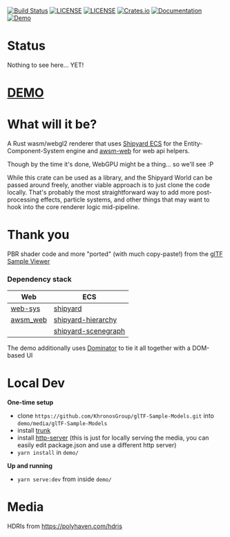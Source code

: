 [![Build Status](https://github.com/dakom/awsm-renderer/workflows/Test%2C%20Build%2C%20and%20Deploy/badge.svg)](https://github.com/dakom/awsm-renderer/actions)
[![LICENSE](https://img.shields.io/badge/license-MIT-blue.svg)](LICENSE-MIT)
[![LICENSE](https://img.shields.io/badge/license-apache-blue.svg)](LICENSE-APACHE)
[![Crates.io](https://img.shields.io/crates/v/awsm_renderer.svg)](https://crates.io/crates/awsm_renderer)
[![Documentation](https://docs.rs/awsm_renderer/badge.svg)](https://docs.rs/awsm_renderer)
[![Demo](https://img.shields.io/badge/demo-launch-yellow)](https://dakom.github.io/awsm-renderer)

# Status

Nothing to see here... YET!

# [DEMO](https://dakom.github.io/awsm-renderer)

# What will it be?

A Rust wasm/webgl2 renderer that uses [Shipyard ECS](https://github.com/leudz/shipyard) for the Entity-Component-System engine and [awsm-web](https://github.com/dakom/awsm-web) for web api helpers.

Though by the time it's done, WebGPU might be a thing... so we'll see :P

While this crate can be used as a library, and the Shipyard World can be passed around freely, another viable approach is to just clone the code locally. That's probably the most straightforward way to add more post-processing effects, particle systems, and other things that may want to hook into the core renderer logic mid-pipeline.

# Thank you 

PBR shader code and more "ported" (with much copy-paste!) from the [glTF Sample Viewer](https://github.com/KhronosGroup/glTF-Sample-Viewer)

### Dependency stack
| Web | ECS |
| ----- | ---- |
| [web-sys](https://rustwasm.github.io/wasm-bindgen/api/web_sys/) | [shipyard](https://github.com/leudz/shipyard) |
| [awsm_web](https://github.com/dakom/awsm-web) | [shipyard-hierarchy](https://github.com/dakom/shipyard-hierarchy) |
| | [shipyard-scenegraph](https://github.com/dakom/shipyard-scenegraph) |


The demo additionally uses [Dominator](https://github.com/Pauan/rust-dominator) to tie it all together with a DOM-based UI

# Local Dev

**One-time setup**

* clone `https://github.com/KhronosGroup/glTF-Sample-Models.git` into `demo/media/glTF-Sample-Models`
* install [trunk](https://trunkrs.dev/#install)
* install [http-server](https://www.npmjs.com/package/http-server) (this is just for locally serving the media, you can easily edit package.json and use a different http server)
* `yarn install` in `demo/`

**Up and running**
* `yarn serve:dev` from inside `demo/`

# Media

HDRIs from https://polyhaven.com/hdris